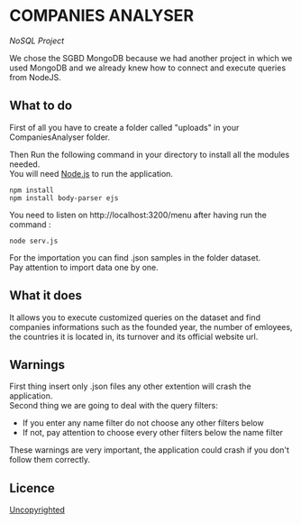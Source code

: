 # COMPANIES ANALYSER

*NoSQL Project*

We chose the SGBD MongoDB because we had another project in which we used MongoDB and we already knew how to connect and execute queries from NodeJS.

## What to do
First of all you have to create a folder called "uploads" in your CompaniesAnalyser folder.<br/>

Then Run the following command in your directory to install all the modules needed.<br/>
You will need [Node.js](https://nodejs.org/en/) to run the application.
```node
npm install
npm install body-parser ejs
```

You need to listen on http://localhost:3200/menu after having run the command :  
```command
node serv.js
```

For the importation you can find .json samples in the folder dataset.<br/>
Pay attention to import data one by one.

## What it does
It allows you to execute customized queries on the dataset and find companies informations such as the founded year, the number of emloyees, the countries it is located in, its turnover and its official website url.


## Warnings
First thing insert only .json files any other extention will crash the application.<br/>
Second thing we are going to deal with the query filters: <br/>
 - If you enter any name filter do not choose any other filters below <br/>
 - If not, pay attention to choose every other filters below the name filter <br/>
 
These warnings are very important, the application could crash if you don't follow them correctly.
 
## Licence
[Uncopyrighted](http://zenhabits.net/uncopyright/)